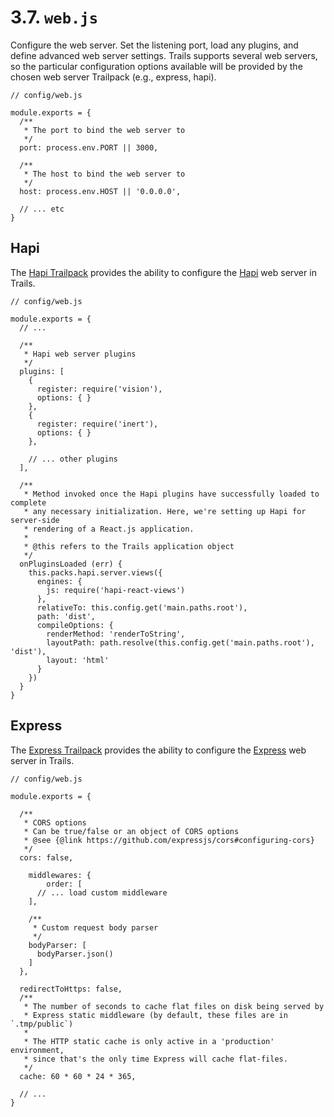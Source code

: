 # 3.7. `web.js`

Configure the web server. Set the listening port, load any plugins, and define advanced web server settings. Trails supports several web servers, so the particular configuration options available will be provided by the chosen web server Trailpack (e.g., express, hapi).

```es6
// config/web.js

module.exports = {
  /**
   * The port to bind the web server to
   */
  port: process.env.PORT || 3000,

  /**
   * The host to bind the web server to
   */
  host: process.env.HOST || '0.0.0.0',

  // ... etc
}
```

## Hapi

The [Hapi Trailpack](https://github.com/trailsjs/trailpack-hapi) provides the ability to configure the [Hapi](https://hapijs.com/) web server in Trails.

```es6
// config/web.js

module.exports = {
  // ...

  /**
   * Hapi web server plugins
   */
  plugins: [
    {
      register: require('vision'),
      options: { }
    },
    {
      register: require('inert'),
      options: { }
    },

    // ... other plugins
  ],

  /**
   * Method invoked once the Hapi plugins have successfully loaded to complete
   * any necessary initialization. Here, we're setting up Hapi for server-side
   * rendering of a React.js application.
   *
   * @this refers to the Trails application object
   */
  onPluginsLoaded (err) {
    this.packs.hapi.server.views({
      engines: {
        js: require('hapi-react-views')
      },
      relativeTo: this.config.get('main.paths.root'),
      path: 'dist',
      compileOptions: {
        renderMethod: 'renderToString',
        layoutPath: path.resolve(this.config.get('main.paths.root'), 'dist'),
        layout: 'html'
      }
    })
  }
}
```

## Express

The [Express Trailpack](https://github.com/trailsjs/trailpack-express) provides the ability to configure the [Express](http://expressjs.com) web server in Trails.

```es6
// config/web.js

module.exports = {

  /**
   * CORS options
   * Can be true/false or an object of CORS options
   * @see {@link https://github.com/expressjs/cors#configuring-cors}
   */
  cors: false,

	middlewares: {
		order: [
      // ... load custom middleware
    ],

    /**
     * Custom request body parser
     */
    bodyParser: [
      bodyParser.json()
    ]
  },

  redirectToHttps: false,
  /**
   * The number of seconds to cache flat files on disk being served by
   * Express static middleware (by default, these files are in `.tmp/public`)
   *
   * The HTTP static cache is only active in a 'production' environment,
   * since that's the only time Express will cache flat-files.
   */
  cache: 60 * 60 * 24 * 365,

  // ...
}
```
